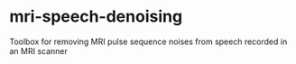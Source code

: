 # mri-speech-denoising
Toolbox for removing MRI pulse sequence noises from speech recorded in an MRI scanner
